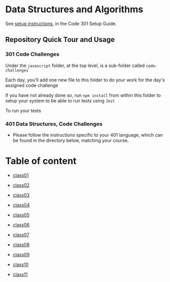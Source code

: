 # Data Structures and Algorithms

See [setup instructions](https://codefellows.github.io/setup-guide/code-301/3-code-challenges), in the Code 301 Setup Guide.

## Repository Quick Tour and Usage

### 301 Code Challenges

Under the `javascript` folder, at the top level, is a sub-folder called `code-challenges`

Each day, you'll add one new file to this folder to do your work for the day's assigned code challenge

If you have not already done so, run `npm install` from within this folder to setup your system to be able to run tests using `Jest`

To run your tests

### 401 Data Structures, Code Challenges

- Please follow the instructions specific to your 401 language, which can be found in the directory below, matching your course.


# Table of content


- [class01](./javascript/code-challenges/javascript/class01/README.md)

- [class02](./javascript/code-challenges/javascript/class02/README.md)

- [class03](./javascript/code-challenges/javascript/class03/READ.md)

- [class04](./javascript/code-challenges/javascript/class04/README.md)



- [class05](./javascript//code-challenges/javascript/class05/README.md)

- [class06](./javascript//code-challenges/javascript/class06/README.md)

- [class07](./javascript/code-challenges/javascript/class07/README.md)

- [class08](./javascript/code-challenges/javascript/class08/README.md)

- [class09](./javascript/code-challenges/javascript/class09/README.md)

- [class10](./javascript/code-challenges/javascript/class10/README.md)

- [class11](./javascript/code-challenges/javascript/class11/README.md)
